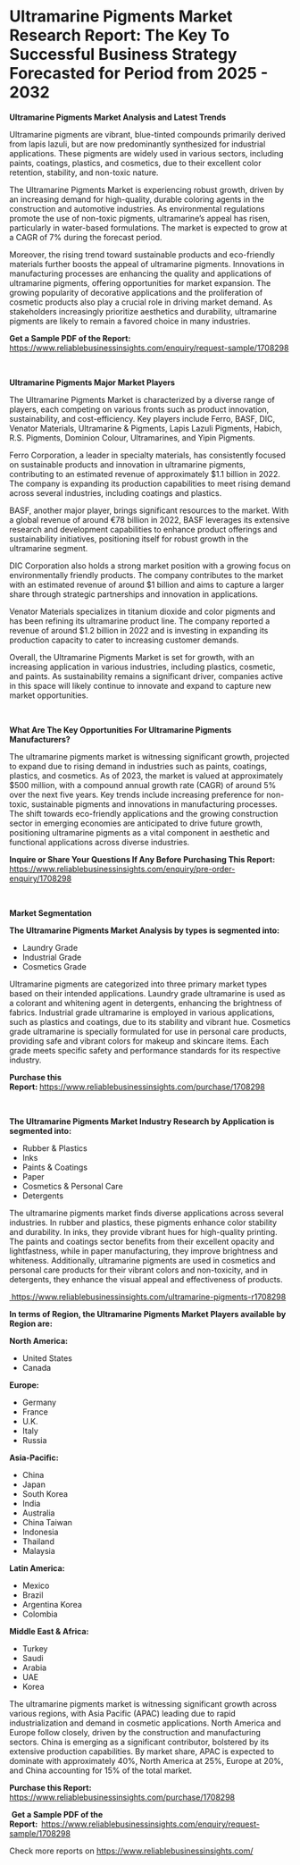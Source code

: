 <p><h1>Ultramarine Pigments Market Research Report: The Key To Successful Business Strategy Forecasted for Period from 2025 - 2032</h1></p><p><strong>Ultramarine Pigments Market Analysis and Latest Trends</strong></p>
<p><p>Ultramarine pigments are vibrant, blue-tinted compounds primarily derived from lapis lazuli, but are now predominantly synthesized for industrial applications. These pigments are widely used in various sectors, including paints, coatings, plastics, and cosmetics, due to their excellent color retention, stability, and non-toxic nature. </p><p>The Ultramarine Pigments Market is experiencing robust growth, driven by an increasing demand for high-quality, durable coloring agents in the construction and automotive industries. As environmental regulations promote the use of non-toxic pigments, ultramarine’s appeal has risen, particularly in water-based formulations. The market is expected to grow at a CAGR of 7% during the forecast period. </p><p>Moreover, the rising trend toward sustainable products and eco-friendly materials further boosts the appeal of ultramarine pigments. Innovations in manufacturing processes are enhancing the quality and applications of ultramarine pigments, offering opportunities for market expansion. The growing popularity of decorative applications and the proliferation of cosmetic products also play a crucial role in driving market demand. As stakeholders increasingly prioritize aesthetics and durability, ultramarine pigments are likely to remain a favored choice in many industries.</p></p>
<p><strong>Get a Sample PDF of the Report:&nbsp;</strong> <a href="https://www.reliablebusinessinsights.com/enquiry/request-sample/1708298?utm_campaign=2924&utm_medium=2&utm_source=Github&utm_content=ia&utm_term=04042025&utm_id=ultramarine-pigments">https://www.reliablebusinessinsights.com/enquiry/request-sample/1708298</a></p>
<p>&nbsp;</p>
<p><strong>Ultramarine Pigments Major Market Players</strong></p>
<p><p>The Ultramarine Pigments Market is characterized by a diverse range of players, each competing on various fronts such as product innovation, sustainability, and cost-efficiency. Key players include Ferro, BASF, DIC, Venator Materials, Ultramarine & Pigments, Lapis Lazuli Pigments, Habich, R.S. Pigments, Dominion Colour, Ultramarines, and Yipin Pigments.</p><p>Ferro Corporation, a leader in specialty materials, has consistently focused on sustainable products and innovation in ultramarine pigments, contributing to an estimated revenue of approximately $1.1 billion in 2022. The company is expanding its production capabilities to meet rising demand across several industries, including coatings and plastics.</p><p>BASF, another major player, brings significant resources to the market. With a global revenue of around €78 billion in 2022, BASF leverages its extensive research and development capabilities to enhance product offerings and sustainability initiatives, positioning itself for robust growth in the ultramarine segment.</p><p>DIC Corporation also holds a strong market position with a growing focus on environmentally friendly products. The company contributes to the market with an estimated revenue of around $1 billion and aims to capture a larger share through strategic partnerships and innovation in applications.</p><p>Venator Materials specializes in titanium dioxide and color pigments and has been refining its ultramarine product line. The company reported a revenue of around $1.2 billion in 2022 and is investing in expanding its production capacity to cater to increasing customer demands.</p><p>Overall, the Ultramarine Pigments Market is set for growth, with an increasing application in various industries, including plastics, cosmetic, and paints. As sustainability remains a significant driver, companies active in this space will likely continue to innovate and expand to capture new market opportunities.</p></p>
<p>&nbsp;</p>
<p><strong>What Are The Key Opportunities For Ultramarine Pigments Manufacturers?</strong></p>
<p><p>The ultramarine pigments market is witnessing significant growth, projected to expand due to rising demand in industries such as paints, coatings, plastics, and cosmetics. As of 2023, the market is valued at approximately $500 million, with a compound annual growth rate (CAGR) of around 5% over the next five years. Key trends include increasing preference for non-toxic, sustainable pigments and innovations in manufacturing processes. The shift towards eco-friendly applications and the growing construction sector in emerging economies are anticipated to drive future growth, positioning ultramarine pigments as a vital component in aesthetic and functional applications across diverse industries.</p></p>
<p><strong>Inquire or Share Your Questions If Any Before Purchasing This Report:</strong> <a href="https://www.reliablebusinessinsights.com/enquiry/pre-order-enquiry/1708298?utm_campaign=2924&utm_medium=2&utm_source=Github&utm_content=ia&utm_term=04042025&utm_id=ultramarine-pigments">https://www.reliablebusinessinsights.com/enquiry/pre-order-enquiry/1708298</a></p>
<p>&nbsp;</p>
<p><strong>Market Segmentation</strong></p>
<p><strong>The Ultramarine Pigments Market Analysis by types is segmented into:</strong></p>
<p><ul><li>Laundry Grade</li><li>Industrial Grade</li><li>Cosmetics Grade</li></ul></p>
<p><p>Ultramarine pigments are categorized into three primary market types based on their intended applications. Laundry grade ultramarine is used as a colorant and whitening agent in detergents, enhancing the brightness of fabrics. Industrial grade ultramarine is employed in various applications, such as plastics and coatings, due to its stability and vibrant hue. Cosmetics grade ultramarine is specially formulated for use in personal care products, providing safe and vibrant colors for makeup and skincare items. Each grade meets specific safety and performance standards for its respective industry.</p></p>
<p><strong>Purchase this Report:&nbsp;</strong><a href="https://www.reliablebusinessinsights.com/purchase/1708298?utm_campaign=2924&utm_medium=2&utm_source=Github&utm_content=ia&utm_term=04042025&utm_id=ultramarine-pigments">https://www.reliablebusinessinsights.com/purchase/1708298</a></p>
<p>&nbsp;</p>
<p><strong>The Ultramarine Pigments Market Industry Research by Application is segmented into:</strong></p>
<p><ul><li>Rubber & Plastics</li><li>Inks</li><li>Paints & Coatings</li><li>Paper</li><li>Cosmetics & Personal Care</li><li>Detergents</li></ul></p>
<p><p>The ultramarine pigments market finds diverse applications across several industries. In rubber and plastics, these pigments enhance color stability and durability. In inks, they provide vibrant hues for high-quality printing. The paints and coatings sector benefits from their excellent opacity and lightfastness, while in paper manufacturing, they improve brightness and whiteness. Additionally, ultramarine pigments are used in cosmetics and personal care products for their vibrant colors and non-toxicity, and in detergents, they enhance the visual appeal and effectiveness of products.</p></p>
<p><a href="https://www.reliablebusinessinsights.com/ultramarine-pigments-r1708298?utm_campaign=2924&utm_medium=2&utm_source=Github&utm_content=ia&utm_term=04042025&utm_id=ultramarine-pigments">&nbsp;https://www.reliablebusinessinsights.com/ultramarine-pigments-r1708298</a></p>
<p><strong>In terms of Region, the Ultramarine Pigments Market Players available by Region are:</strong></p>
<p>
    <p> <strong> North America: </strong>
        <ul>
            <li>United States</li>
            <li>Canada</li>
        </ul>
        </p> 
    <p> <strong> Europe: </strong>
        <ul>
            <li>Germany</li>
            <li>France</li>
            <li>U.K.</li>
            <li>Italy</li>
            <li>Russia</li>
        </ul>
        </p> 
    <p> <strong> Asia-Pacific: </strong>
        <ul>
            <li>China</li>
            <li>Japan</li>
            <li>South Korea</li>
            <li>India</li>
            <li>Australia</li>
            <li>China Taiwan</li>
            <li>Indonesia</li>
            <li>Thailand</li>
            <li>Malaysia</li>
        </ul>
        </p> 
    <p> <strong> Latin America: </strong>
        <ul>
            <li>Mexico</li>
            <li>Brazil</li>
            <li>Argentina Korea</li>
            <li>Colombia</li>
        </ul>
        </p> 
    <p> <strong> Middle East & Africa: </strong>
        <ul>
            <li>Turkey</li>
            <li>Saudi</li>
            <li>Arabia</li>
            <li>UAE</li>
            <li>Korea</li>
        </ul>
    </p>
    </p>
<p><p>The ultramarine pigments market is witnessing significant growth across various regions, with Asia Pacific (APAC) leading due to rapid industrialization and demand in cosmetic applications. North America and Europe follow closely, driven by the construction and manufacturing sectors. China is emerging as a significant contributor, bolstered by its extensive production capabilities. By market share, APAC is expected to dominate with approximately 40%, North America at 25%, Europe at 20%, and China accounting for 15% of the total market.</p></p>
<p><strong>Purchase this Report: </strong><a href="https://www.reliablebusinessinsights.com/purchase/1708298?utm_campaign=2924&utm_medium=2&utm_source=Github&utm_content=ia&utm_term=04042025&utm_id=ultramarine-pigments">https://www.reliablebusinessinsights.com/purchase/1708298</a></p>
<p>&nbsp;<strong>Get a Sample PDF of the Report:&nbsp;&nbsp;</strong><a href="https://www.reliablebusinessinsights.com/enquiry/request-sample/1708298?utm_campaign=2924&utm_medium=2&utm_source=Github&utm_content=ia&utm_term=04042025&utm_id=ultramarine-pigments">https://www.reliablebusinessinsights.com/enquiry/request-sample/1708298</a></p>
<p><strong></strong></p>
<p>Check more reports on <a href="https://www.reliablebusinessinsights.com/?utm_campaign=2924&utm_medium=2&utm_source=Github&utm_content=ia&utm_term=04042025&utm_id=ultramarine-pigments">https://www.reliablebusinessinsights.com/</a></p>
